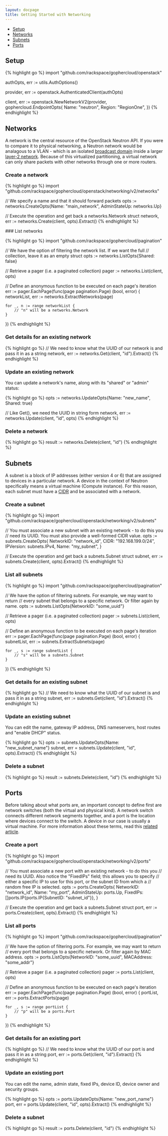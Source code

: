 ```yaml
---
layout: docpage
title: Getting Started with Networking
---
```


* [Setup](#setup)
* [Networks](#networks)
* [Subnets](#subnets)
* [Ports](#ports)

## <a name="setup"></a>Setup

{% highlight go %}
import "github.com/rackspace/gophercloud/openstack"

authOpts, err := utils.AuthOptions()

provider, err := openstack.AuthenticatedClient(authOpts)

client, err := openstack.NewNetworkV2(provider, gophercloud.EndpointOpts{
	Name:   "neutron",
	Region: "RegionOne",
})
{% endhighlight %}

## <a name="networks"></a>Networks

A network is the central resource of the OpenStack Neutron API. If you were to
compare it to physical networking, a Neutron network would be analagous to a
VLAN - which is an isolated [broadcast domain](http://en.wikipedia.org/wiki/Broadcast_domain)
inside a larger [layer-2 network](http://en.wikipedia.org/wiki/Data_link_layer).
Because of this virtualized partitioning, a virtual network can only share
packets with other networks through one or more routers.

### Create a network

{% highlight go %}
import "github.com/rackspace/gophercloud/openstack/networking/v2/networks"

// We specify a name and that it should forward packets
opts := networks.CreateOpts{Name: "main_network", AdminStateUp: networks.Up}

// Execute the operation and get back a networks.Network struct
network, err := networks.Create(client, opts).Extract()
{% endhighlight %}

### List networks

{% highlight go %}
import "github.com/rackspace/gophercloud/pagination"

// We have the option of filtering the network list. If we want the full
// collection, leave it as an empty struct
opts := networks.ListOpts{Shared: false}

// Retrieve a pager (i.e. a paginated collection)
pager := networks.List(client, opts)

// Define an anonymous function to be executed on each page's iteration
err := pager.EachPage(func(page pagination.Page) (bool, error) {
	networkList, err := networks.ExtractNetworks(page)

	for _, n := range networkList {
		// "n" will be a networks.Network
	}
})
{% endhighlight %}

### Get details for an existing network

{% highlight go %}
// We need to know what the UUID of our network is and pass it in as a string
network, err := networks.Get(client, "id").Extract()
{% endhighlight %}

### Update an existing network

You can update a network's name, along with its "shared" or "admin" status:

{% highlight go %}
opts := networks.UpdateOpts{Name: "new_name", Shared: true}

// Like Get(), we need the UUID in string form
network, err := networks.Update(client, "id", opts)
{% endhighlight %}

### Delete a network

{% highlight go %}
result := networks.Delete(client, "id")
{% endhighlight %}

## <a name="subnets"></a>Subnets

A subnet is a block of IP addresses (either version 4 or 6) that are assigned
to devices in a particular network. A device in the context of Neutron
specifically means a virtual machine (Compute instance). For this reason, each
subnet must have a [CIDR](http://en.wikipedia.org/wiki/Classless_Inter-Domain_Routing)
and be associated with a network.

### Create a subnet

{% highlight go %}
import "github.com/rackspace/gophercloud/openstack/networking/v2/subnets"

// You must associate a new subnet with an existing network - to do this you
// need its UUID. You must also provide a well-formed CIDR value.
opts := subnets.CreateOpts{
	NetworkID:  "network_id",
	CIDR:       "192.168.199.0/24",
	IPVersion:  subnets.IPv4,
	Name:       "my_subnet",
}

// Execute the operation and get back a subnets.Subnet struct
subnet, err := subnets.Create(client, opts).Extract()
{% endhighlight %}

### List all subnets

{% highlight go %}
import "github.com/rackspace/gophercloud/pagination"

// We have the option of filtering subnets. For example, we may want to return
// every subnet that belongs to a specific network. Or filter again by name.
opts := subnets.ListOpts{NetworkID: "some_uuid"}

// Retrieve a pager (i.e. a paginated collection)
pager := subnets.List(client, opts)

// Define an anonymous function to be executed on each page's iteration
err := pager.EachPage(func(page pagination.Page) (bool, error) {
	subnetList, err := subnets.ExtractSubnets(page)

	for _, s := range subnetList {
		// "s" will be a subnets.Subnet
	}
})
{% endhighlight %}

### Get details for an existing subnet

{% highlight go %}
// We need to know what the UUID of our subnet is and pass it in as a string
subnet, err := subnets.Get(client, "id").Extract()
{% endhighlight %}

### Update an existing subnet

You can edit the name, gateway IP address, DNS nameservers, host routes
and "enable DHCP" status.

{% highlight go %}
opts := subnets.UpdateOpts{Name: "new_subnet_name"}
subnet, err = subnets.Update(client, "id", opts).Extract()
{% endhighlight %}

### Delete a subnet

{% highlight go %}
result := subnets.Delete(client, "id")
{% endhighlight %}

## <a name="ports"></a>Ports

Before talking about what ports are, an important concept to define first are
network switches (both the virtual and physical kind). A network switch connects
different network segments together, and a port is the location where devices
connect to the switch. A device in our case is usually a virtual machine. For
more information about these terms, read this [related article](http://www.wisegeek.com/what-is-a-switch-port.htm).

### Create a port

{% highlight go %}
import "github.com/rackspace/gophercloud/openstack/networking/v2/ports"

// You must associate a new port with an existing network - to do this you
// need its UUID. Also notice the "FixedIPs" field; this allows you to specify
// either a specific IP to use for this port, or the subnet ID from which a
// random free IP is selected.
opts := ports.CreateOpts{
	NetworkID:    "network_id",
	Name:         "my_port",
	AdminStateUp: ports.Up,
	FixedIPs:     []ports.IP{ports.IP{SubnetID: "subnet_id"}},
}

// Execute the operation and get back a subnets.Subnet struct
port, err := ports.Create(client, opts).Extract()
{% endhighlight %}

### List all ports

{% highlight go %}
import "github.com/rackspace/gophercloud/pagination"

// We have the option of filtering ports. For example, we may want to return
// every port that belongs to a specific network. Or filter again by MAC address.
opts := ports.ListOpts{NetworkID: "some_uuid", MACAddress: "some_addr"}

// Retrieve a pager (i.e. a paginated collection)
pager := ports.List(client, opts)

// Define an anonymous function to be executed on each page's iteration
err := pager.EachPage(func(page pagination.Page) (bool, error) {
	portList, err := ports.ExtractPorts(page)

	for _, s := range portList {
		// "p" will be a ports.Port
	}
})
{% endhighlight %}

### Get details for an existing port

{% highlight go %}
// We need to know what the UUID of our port is and pass it in as a string
port, err := ports.Get(client, "id").Extract()
{% endhighlight %}

### Update an existing port

You can edit the name, admin state, fixed IPs, device ID, device owner and
security groups.

{% highlight go %}
opts := ports.UpdateOpts{Name: "new_port_name"}
port, err = ports.Update(client, "id", opts).Extract()
{% endhighlight %}

### Delete a subnet

{% highlight go %}
result := ports.Delete(client, "id")
{% endhighlight %}
